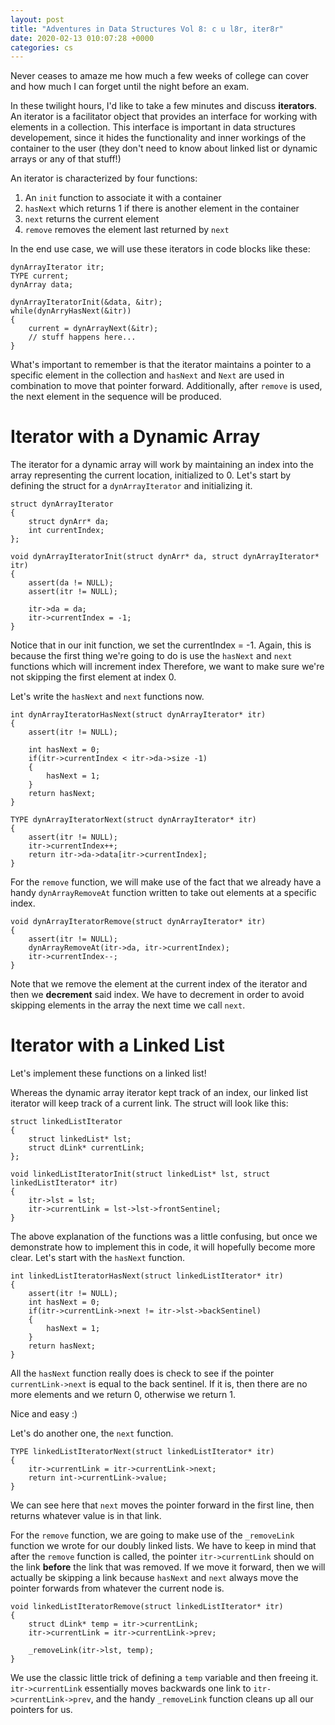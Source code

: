 ```yaml
---
layout: post
title: "Adventures in Data Structures Vol 8: c u l8r, iter8r"
date: 2020-02-13 010:07:28 +0000
categories: cs
---
```


Never ceases to amaze me how much a few weeks of college can cover and how much I can forget until the night before an exam.

In these twilight hours, I'd like to take a few minutes and discuss **iterators**.
An iterator is a facilitator object that provides an interface for working with elements in a collection.
This interface is important in data structures developement, since it hides the functionality and inner workings of the container to the user (they don't need to know about linked list or dynamic arrays or any of that stuff!)

An iterator is characterized by four functions:

1. An `init` function to associate it with a container
2. `hasNext` which returns 1 if there is another element in the container
3. `next` returns the current element
4. `remove` removes the element last returned by `next`

In the end use case, we will use these iterators in code blocks like these:

```
dynArrayIterator itr;
TYPE current;
dynArray data;

dynArrayIteratorInit(&data, &itr);
while(dynArryHasNext(&itr))
{
	current = dynArrayNext(&itr);
	// stuff happens here...
}
```

What's important to remember is that the iterator maintains a pointer to a specific element in the collection and `hasNext` and `Next` are used in combination to move that pointer forward.
Additionally, after `remove` is used, the next element in the sequence will be produced.

# Iterator with a Dynamic Array

The iterator for a dynamic array will work by maintaining an index into the array representing the current location, initialized to 0.
Let's start by defining the struct for a `dynArrayIterator` and initializing it.

```
struct dynArrayIterator
{
	struct dynArr* da;
	int currentIndex;
};

void dynArrayIteratorInit(struct dynArr* da, struct dynArrayIterator* itr)
{
	assert(da != NULL);
	assert(itr != NULL);

	itr->da = da;
	itr->currentIndex = -1;
}
```

Notice that in our init function, we set the currentIndex = -1.
Again, this is because the first thing we're going to do is use the `hasNext` and `next` functions which will increment index
Therefore, we want to make sure we're not skipping the first element at index 0.

Let's write the `hasNext` and `next` functions now.

```
int dynArrayIteratorHasNext(struct dynArrayIterator* itr)
{
	assert(itr != NULL);

	int hasNext = 0;
	if(itr->currentIndex < itr->da->size -1)
	{
		hasNext = 1;
	}
	return hasNext;
}

TYPE dynArrayIteratorNext(struct dynArrayIterator* itr)
{
	assert(itr != NULL);
	itr->currentIndex++;
	return itr->da->data[itr->currentIndex];
}
```

For the `remove` function, we will make use of the fact that we already have a handy `dynArrayRemoveAt` function written to take out elements at a specific index.

```
void dynArrayIteratorRemove(struct dynArrayIterator* itr)
{
	assert(itr != NULL);
	dynArrayRemoveAt(itr->da, itr->currentIndex);
	itr->currentIndex--;
}
```

Note that we remove the element at the current index of the iterator and then we **decrement** said index.
We have to decrement in order to avoid skipping elements in the array the next time we call `next`.

# Iterator with a Linked List

Let's implement these functions on a linked list!

Whereas the dynamic array iterator kept track of an index, our linked list iterator will keep track of a current link.
The struct will look like this:

```
struct linkedListIterator
{
	struct linkedList* lst;
	struct dLink* currentLink;
};

void linkedListIteratorInit(struct linkedList* lst, struct linkedListIterator* itr)
{
	itr->lst = lst;
	itr->currentLink = lst->lst->frontSentinel;
}
```

The above explanation of the functions was a little confusing, but once we demonstrate how to implement this in code, it will hopefully become more clear.
Let's start with the `hasNext` function.

```
int linkedListIteratorHasNext(struct linkedListIterator* itr)
{
	assert(itr != NULL);
	int hasNext = 0;
	if(itr->currentLink->next != itr->lst->backSentinel)
	{
		hasNext = 1;
	}
	return hasNext;
}
```

All the `hasNext` function really does is check to see if the pointer `currentLink->next` is equal to the back sentinel.
If it is, then there are no more elements and we return 0, otherwise we return 1.

Nice and easy :)

Let's do another one, the `next` function.

```
TYPE linkedListIteratorNext(struct linkedListIterator* itr)
{
	itr->currentLink = itr->currentLink->next;
	return int->currentLink->value;
}
```

We can see here that `next` moves the pointer forward in the first line, then returns whatever value is in that link.

For the `remove` function, we are going to make use of the `_removeLink` function we wrote for our doubly linked lists.
We have to keep in mind that after the `remove` function is called, the pointer `itr->currentLink` should on the link **before** the link that was removed.
If we move it forward, then we will actually be skipping a link because `hasNext` and `next` always move the pointer forwards from whatever the current node is.

```
void linkedListIteratorRemove(struct linkedListIterator* itr)
{
	struct dLink* temp = itr->currentLink;
	itr->currentLink = itr->currentLink->prev;

	_removeLink(itr->lst, temp);
}
```

We use the classic little trick of defining a `temp` variable and then freeing it.
`itr->currentLink` essentially moves backwards one link to `itr->currentLink->prev`, and the handy `_removeLink` function cleans up all our pointers for us.
